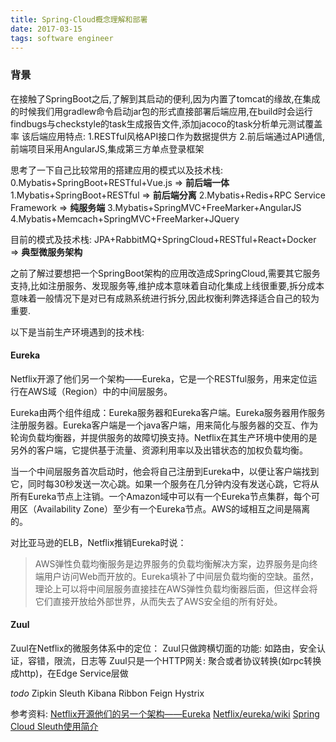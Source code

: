 ```yaml
---
title: Spring-Cloud概念理解和部署
date: 2017-03-15
tags: software engineer
---
```


### 背景
在接触了SpringBoot之后,了解到其启动的便利,因为内置了tomcat的缘故,在集成的时候我们用gradlew命令启动jar包的形式直接部署后端应用,在build时会运行findbugs与checkstyle的task生成报告文件,添加jacoco的task分析单元测试覆盖率
该后端应用特点:
1.RESTful风格API接口作为数据提供方
2.前后端通过API通信,前端项目采用AngularJS,集成第三方单点登录框架

思考了一下自己比较常用的搭建应用的模式以及技术栈:
0.Mybatis+SpringBoot+RESTful+Vue.js => **前后端一体**
1.Mybatis+SpringBoot+RESTful => **前后端分离**
2.Mybatis+Redis+RPC Service Framework => **纯服务端**
3.Mybatis+SpringMVC+FreeMarker+AngularJS
4.Mybatis+Memcach+SpringMVC+FreeMarker+JQuery

目前的模式及技术栈:
JPA+RabbitMQ+SpringCloud+RESTful+React+Docker => **典型微服务架构**

之前了解过要想把一个SpringBoot架构的应用改造成SpringCloud,需要其它服务支持,比如注册服务、发现服务等,维护成本意味着自动化集成上线很重要,拆分成本意味着一般情况下是对已有成熟系统进行拆分,因此权衡利弊选择适合自己的较为重要.

以下是当前生产环境遇到的技术栈:
#### Eureka
Netflix开源了他们另一个架构——Eureka，它是一个RESTful服务，用来定位运行在AWS域（Region）中的中间层服务。

Eureka由两个组件组成：Eureka服务器和Eureka客户端。Eureka服务器用作服务注册服务器。Eureka客户端是一个java客户端，用来简化与服务器的交互、作为轮询负载均衡器，并提供服务的故障切换支持。Netflix在其生产环境中使用的是另外的客户端，它提供基于流量、资源利用率以及出错状态的加权负载均衡。

当一个中间层服务首次启动时，他会将自己注册到Eureka中，以便让客户端找到它，同时每30秒发送一次心跳。如果一个服务在几分钟内没有发送心跳，它将从所有Eureka节点上注销。一个Amazon域中可以有一个Eureka节点集群，每个可用区（Availability Zone）至少有一个Eureka节点。AWS的域相互之间是隔离的。

对比亚马逊的ELB，Netflix推销Eureka时说：
> AWS弹性负载均衡服务是边界服务的负载均衡解决方案，边界服务是向终端用户访问Web而开放的。Eureka填补了中间层负载均衡的空缺。虽然，理论上可以将中间层服务直接挂在AWS弹性负载均衡器后面，但这样会将它们直接开放给外部世界，从而失去了AWS安全组的所有好处。

#### Zuul
Zuul在Netflix的微服务体系中的定位：
Zuul只做跨横切面的功能: 如路由，安全认证，容错，限流，日志等
Zuul只是一个HTTP网关: 聚合或者协议转换(如rpc转换成http)，在Edge Service层做

*todo*
Zipkin
Sleuth
Kibana
Ribbon
Feign
Hystrix

参考资料:
[Netflix开源他们的另一个架构——Eureka](http://www.infoq.com/cn/news/2012/09/Eureka)
[Netflix/eureka/wiki](https://github.com/Netflix/eureka/wiki)
[Spring Cloud Sleuth使用简介](http://www.jianshu.com/p/6d6b52c7624f)





